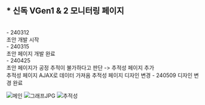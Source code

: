 <h2>* 신독 VGen1 & 2 모니터링 페이지</h2><br>
- 240312<br>
초안 개발 시작<br>
- 240315<br>
초안 페이지 개발 완료<br>
- 240425<br>
초안 페이지가 공정 추적이 불가하다고 판단 -> 추적성 페이지 추가<br>
추적성 페이지 AJAX로 데이터 가져옴
추적성 페이지 디자인 변경
- 240509
디자인 변경 완료

![메인](https://github.com/HYEBINIM/SinDok_VGen/assets/125339506/30297251-bc4f-435d-829a-cb2f0d9cab85)
![그래프JPG](https://github.com/HYEBINIM/SinDok_VGen/assets/125339506/973aaa6c-25e0-45b6-9249-cfc4fed93629)
![추적성](https://github.com/HYEBINIM/SinDok_VGen/assets/125339506/b6830ef6-98d3-4952-b425-d6d9688cfb33)
